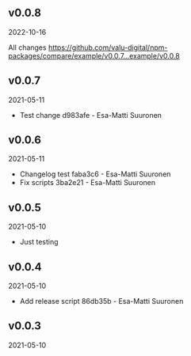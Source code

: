 ## v0.0.8

2022-10-16


All changes https://github.com/valu-digital/npm-packages/compare/example/v0.0.7...example/v0.0.8

## v0.0.7

2021-05-11

-   Test change d983afe - Esa-Matti Suuronen

## v0.0.6

2021-05-11

-   Changelog test faba3c6 - Esa-Matti Suuronen
-   Fix scripts 3ba2e21 - Esa-Matti Suuronen

## v0.0.5

2021-05-10

-   Just testing

## v0.0.4

2021-05-10

-   Add release script 86db35b - Esa-Matti Suuronen

## v0.0.3

2021-05-10
